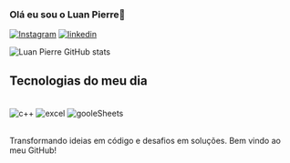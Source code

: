 ### Olá eu sou o Luan Pierre👋


[![Instagram](https://img.shields.io/badge/Instagram-E4405F?style=for-the-badge&logo=instagram&logoColor=white)](https://www.instagram.com/luan_pierre__/profilecard/?igsh=MWtjdHZhbXpja3Noeg==)
[![linkedin](https://img.shields.io/badge/LinkedIn-0077B5?style=for-the-badge&logo=linkedin&logoColor=white)](https://www.linkedin.com/in/luan-pierre-engsoft)


![Luan Pierre GitHub stats](https://github-readme-stats.vercel.app/api?username=LuanPirr3&show_icons=true&theme=dracula)

## Tecnologias do meu dia
<div style="display: inline_block"><br/>
    <img align="center" alt="c++" src="https://img.shields.io/badge/C%2B%2B-00599C?style=for-the-badge&logo=c%2B%2B&logoColor=white" />
    <img align="center" alt="excel" src="https://img.shields.io/badge/Microsoft_Excel-217346?style=for-the-badge&logo=microsoft-excel&logoColor=white" />
    <img align="center" alt="gooleSheets" src="https://img.shields.io/badge/Google%20Sheets-34A853?style=for-the-badge&logo=google-sheets&logoColor=white" />

</div><br/>

Transformando ideias em código e desafios em soluções. Bem vindo ao meu GitHub!
